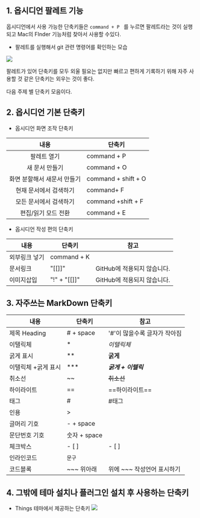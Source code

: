 ## 1. 옵시디언 팔레트 기능  

옵시디언에서 사용 가능한 단축키들은  `command + P ` 를 누르면 팔레트라는 것이 실행되고  Mac의 FInder 기능처럼 찾아서 사용할 수있다.


- 팔레트를 실행해서 git 관련 명령어를 확인하는 모습 

![](https://i.imgur.com/ilBO6lR.png)




팔레트가 있어 단축키를 모두 외울 필요는 없지만 
빠르고 편하게 기록하기 위해 자주 사용할 것 같은 단축키는 외우는 것이 좋다. 


다음 주제 별 단축키 모음이다. 


## 2. 옵시디언 기본 단축키

- 옵시디언 화면 조작 단축키

|            내용             | 단축키              |
|:---------------------------:| ------------------- |
|         팔레트 열기         | command + P         |
|       새 문서 만들기        | command + O         |
| 화면 분할해서 새문서 만들기 | command + shift + O |
|   현재 문서에서 검색하기    | command+ F          |
|   모든 문서에서 검색하기    | command +shift + F  |
|     편집/읽기 모드 전환     | command + E         |



- 옵시디언 작성 편의 단축키

| 내용          | 단축키       | 참고                        |
| ------------- | ------------ | --------------------------- |
| 외부링크 넣기 | command + K  |                             |
| 문서링크      | "[[]]"       | GitHub에 적용되지 않습니다. |
| 이미지삽입    | "!" + "[[]]" | GitHub에 적용되지 않습니다. |



## 3. 자주쓰는 MarkDown 단축키

| 내용                | 단축키       | 참고                         |
| ------------------- | ------------ | ---------------------------- |
| 제목 Heading        | # + space    | '#'이 많을수록 글자가 작아짐 |
| 이탤릭체            | *            | *이텔릭체*                   |
| 굵게 표시           | **           | **굵게**                     |
| 이탤릭체 +굵게 표시 | ***          | ***굵게 + 이텔릭***          |
| 취소선              | ~~           | ~~취소선~~                   |
| 하이라이트          | ==           | ==하이라이트==               |
| 태그                | #            | #태그                        |
| 인용                | >            |                              |
| 글머리 기호         | - + space    |                              |
| 문단번호 기호       | 숫자 + space |                              |
| 체크박스            | - [ ]        | - [ ]                        |
| 인라인코드          | `문구`       |                              |
| 코드블록            | ~~~    위아래      |    위에 ~~~ 작성언어 표시하기                         |



## 4. 그밖에 테마 설치나 플러그인 설치 후 사용하는 단축키

- Things 테마에서 제공하는 단축키
![](https://i.imgur.com/xRlND97.png)
